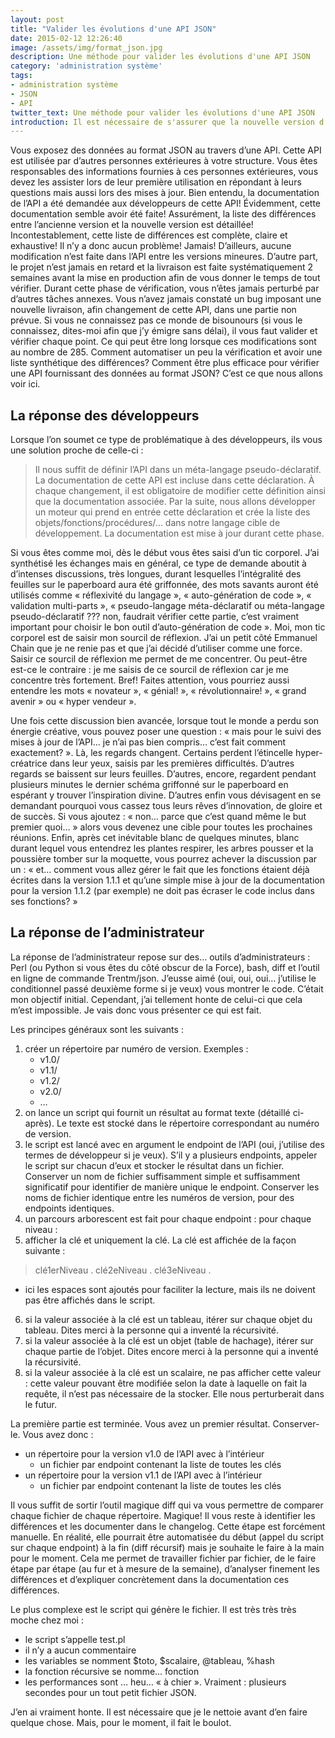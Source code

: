 ```yaml
---
layout: post
title: "Valider les évolutions d'une API JSON"
date: 2015-02-12 12:26:40
image: /assets/img/format_json.jpg
description: Une méthode pour valider les évolutions d'une API JSON
category: 'administration système'
tags:
- administration système
- JSON
- API
twitter_text: Une méthode pour valider les évolutions d'une API JSON
introduction: Il est nécessaire de s'assurer que la nouvelle version d'une API JSON ne va pas casser les logiciels l'utilisant. Voici une méthode.
---
```


Vous exposez des données au format JSON au travers d’une API. Cette API est utilisée par d’autres personnes extérieures à votre structure. Vous êtes responsables des informations fournies à ces personnes extérieures, vous devez les assister lors de leur première utilisation en répondant à leurs questions mais aussi lors des mises à jour. Bien entendu, la documentation de l’API a été demandée aux développeurs de cette API! Évidemment, cette documentation semble avoir été faite! Assurément, la liste des différences entre l’ancienne version et la nouvelle version est détaillée! Incontestablement, cette liste de différences est complète, claire et exhaustive! Il n’y a donc aucun problème! Jamais! D’ailleurs, aucune modification n’est faite dans l’API entre les versions mineures. D’autre part, le projet n’est jamais en retard et la livraison est faite systématiquement 2 semaines avant la mise en production afin de vous donner le temps de tout vérifier. Durant cette phase de vérification, vous n’êtes jamais perturbé par d’autres tâches annexes. Vous n’avez jamais constaté un bug imposant une nouvelle livraison, afin changement de cette API, dans une partie non prévue. Si vous ne connaissez pas ce monde de bisounours (si vous le connaissez, dites-moi afin que j’y émigre sans délai), il vous faut valider et vérifier chaque point. Ce qui peut être long lorsque ces modifications sont au nombre de 285. Comment automatiser un peu la vérification et avoir une liste synthétique des différences? Comment être plus efficace pour vérifier une API fournissant des données au format JSON? C’est ce que nous allons voir ici.

## La réponse des développeurs

Lorsque l’on soumet ce type de problématique à des développeurs, ils vous une solution proche de celle-ci :

> Il nous suffit de définir l’API dans un méta-langage pseudo-déclaratif. La documentation de cette API est incluse dans cette déclaration. À chaque changement, il est obligatoire de modifier cette définition ainsi que la documentation associée. Par la suite, nous allons développer un moteur qui prend en entrée cette déclaration et crée la liste des objets/fonctions/procédures/… dans notre langage cible de développement. La documentation est mise à jour durant cette phase.

Si vous êtes comme moi, dès le début vous êtes saisi d’un tic corporel. J’ai synthétisé les échanges mais en général, ce type de demande aboutit à d’intenses discussions, très longues, durant lesquelles l’intégralité des feuilles sur le paperboard aura été griffonnée, des mots savants auront été utilisés comme « réflexivité du langage », « auto-génération de code », « validation multi-parts », « pseudo-langage méta-déclaratif ou méta-langage pseudo-déclaratif ??? non, faudrait vérifier cette partie, c’est vraiment important pour choisir le bon outil d’auto-génération de code ». Moi, mon tic corporel est de saisir mon sourcil de réflexion. J’ai un petit côté Emmanuel Chain que je ne renie pas et que j’ai décidé d’utiliser comme une force. Saisir ce sourcil de réflexion me permet de me concentrer. Ou peut-être est-ce le contraire : je me saisis de ce sourcil de réflexion car je me concentre très fortement. Bref! Faites attention, vous pourriez aussi entendre les mots « novateur », « génial! », « révolutionnaire! », « grand avenir » ou « hyper vendeur ».

Une fois cette discussion bien avancée, lorsque tout le monde a perdu son énergie créative, vous pouvez poser une question : « mais pour le suivi des mises à jour de l’API… je n’ai pas bien compris… c’est fait comment exactement? ». Là, les regards changent. Certains perdent l’étincelle hyper-créatrice dans leur yeux, saisis par les premières difficultés. D’autres regards se baissent sur leurs feuilles. D’autres, encore, regardent pendant plusieurs minutes le dernier schéma griffonné sur le paperboard en espérant y trouver l’inspiration divine. D’autres enfin vous dévisagent en se demandant pourquoi vous cassez tous leurs rêves d’innovation, de gloire et de succès. Si vous ajoutez : « non… parce que c’est quand même le but premier quoi… » alors vous devenez une cible pour toutes les prochaines réunions. Enfin, après cet inévitable blanc de quelques minutes, blanc durant lequel vous entendrez les plantes respirer, les arbres pousser et la poussière tomber sur la moquette, vous pourrez achever la discussion par un : « et… comment vous allez gérer le fait que les fonctions étaient déjà écrites dans la version 1.1.1 et qu’une simple mise à jour de la documentation pour la version 1.1.2 (par exemple) ne doit pas écraser le code inclus dans ses fonctions? »

## La réponse de l’administrateur

La réponse de l’administrateur repose sur des… outils d’administrateurs : Perl (ou Python si vous êtes du côté obscur de la Force), bash, diff et l’outil en ligne de commande Trentm/json. J’eusse aimé (oui, oui, oui… j’utilise le conditionnel passé deuxième forme si je veux) vous montrer le code. C’était mon objectif initial. Cependant, j’ai tellement honte de celui-ci que cela m’est impossible. Je vais donc vous présenter ce qui est fait.

Les principes généraux sont les suivants :
1. créer un répertoire par numéro de version. Exemples :
   * v1.0/
   * v1.1/
   * v1.2/
   * v2.0/
   * …
2. on lance un script qui fournit un résultat au format texte (détaillé ci-après). Le texte est stocké dans le répertoire correspondant au numéro de version.
3. le script est lancé avec en argument le endpoint de l’API (oui, j’utilise des termes de développeur si je veux). S’il y a plusieurs endpoints, appeler le script sur chacun d’eux et stocker le résultat dans un fichier. Conserver un nom de fichier suffisamment simple et suffisamment significatif pour identifier de manière unique le endpoint. Conserver les noms de fichier identique entre les numéros de version, pour des endpoints identiques.
4. un parcours arborescent est fait pour chaque endpoint : pour chaque niveau : 
5. afficher la clé et uniquement la clé. La clé est affichée de la façon suivante :
> clé1erNiveau . clé2eNiveau . clé3eNiveau .
   * ici les espaces sont ajoutés pour faciliter la lecture, mais ils ne doivent pas être affichés dans le script.
6. si la valeur associée à la clé est un tableau, itérer sur chaque objet du tableau. Dites merci à la personne qui a inventé la récursivité.
7. si la valeur associée à la clé est un objet (table de hachage), itérer sur chaque partie de l’objet. Dites encore merci à la personne qui a inventé la récursivité.
8. si la valeur associée à la clé est un scalaire, ne pas afficher cette valeur : cette valeur pouvant être modifiée selon la date à laquelle on fait la requête, il n’est pas nécessaire de la stocker. Elle nous perturberait dans le futur.

La première partie est terminée. Vous avez un premier résultat. Conserver-le. Vous avez donc :
* un répertoire pour la version v1.0 de l’API avec à l’intérieur
  * un fichier par endpoint contenant la liste de toutes les clés
* un répertoire pour la version v1.1 de l’API avec à l’intérieur
  * un fichier par endpoint contenant la liste de toutes les clés

Il vous suffit de sortir l’outil magique diff qui va vous permettre de comparer chaque fichier de chaque répertoire. Magique! Il vous reste à identifier les différences et les documenter dans le changelog. Cette étape est forcément manuelle. En réalité, elle pourrait être automatisée du début (appel du script sur chaque endpoint) à la fin (diff récursif) mais je souhaite le faire à la main pour le moment. Cela me permet de travailler fichier par fichier, de le faire étape par étape (au fur et à mesure de la semaine), d’analyser finement les différences et d’expliquer concrètement dans la documentation ces différences.

Le plus complexe est le script qui génère le fichier. Il est très très très moche chez moi :

  * le script s’appelle test.pl
  * il n’y a aucun commentaire
  * les variables se nomment $toto, $scalaire, @tableau, %hash
  * la fonction récursive se nomme… fonction
  * les performances sont … heu… « à chier ». Vraiment : plusieurs secondes pour un tout petit fichier JSON.

J’en ai vraiment honte. Il est nécessaire que je le nettoie avant d’en faire quelque chose. Mais, pour le moment, il fait le boulot.

